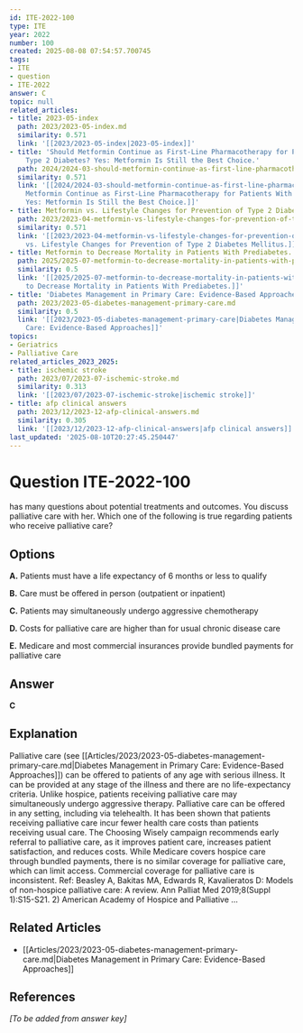 ```yaml
---
id: ITE-2022-100
type: ITE
year: 2022
number: 100
created: 2025-08-08 07:54:57.700745
tags:
- ITE
- question
- ITE-2022
answer: C
topic: null
related_articles:
- title: 2023-05-index
  path: 2023/2023-05-index.md
  similarity: 0.571
  link: '[[2023/2023-05-index|2023-05-index]]'
- title: 'Should Metformin Continue as First-Line Pharmacotherapy for Patients With
    Type 2 Diabetes? Yes: Metformin Is Still the Best Choice.'
  path: 2024/2024-03-should-metformin-continue-as-first-line-pharmacotherapy-for.md
  similarity: 0.571
  link: '[[2024/2024-03-should-metformin-continue-as-first-line-pharmacotherapy-for|Should
    Metformin Continue as First-Line Pharmacotherapy for Patients With Type 2 Diabetes?
    Yes: Metformin Is Still the Best Choice.]]'
- title: Metformin vs. Lifestyle Changes for Prevention of Type 2 Diabetes Mellitus.
  path: 2023/2023-04-metformin-vs-lifestyle-changes-for-prevention-of-type-2-diab.md
  similarity: 0.571
  link: '[[2023/2023-04-metformin-vs-lifestyle-changes-for-prevention-of-type-2-diab|Metformin
    vs. Lifestyle Changes for Prevention of Type 2 Diabetes Mellitus.]]'
- title: Metformin to Decrease Mortality in Patients With Prediabetes.
  path: 2025/2025-07-metformin-to-decrease-mortality-in-patients-with-prediabetes.md
  similarity: 0.5
  link: '[[2025/2025-07-metformin-to-decrease-mortality-in-patients-with-prediabetes|Metformin
    to Decrease Mortality in Patients With Prediabetes.]]'
- title: 'Diabetes Management in Primary Care: Evidence-Based Approaches'
  path: 2023/2023-05-diabetes-management-primary-care.md
  similarity: 0.5
  link: '[[2023/2023-05-diabetes-management-primary-care|Diabetes Management in Primary
    Care: Evidence-Based Approaches]]'
topics:
- Geriatrics
- Palliative Care
related_articles_2023_2025:
- title: ischemic stroke
  path: 2023/07/2023-07-ischemic-stroke.md
  similarity: 0.313
  link: '[[2023/07/2023-07-ischemic-stroke|ischemic stroke]]'
- title: afp clinical answers
  path: 2023/12/2023-12-afp-clinical-answers.md
  similarity: 0.305
  link: '[[2023/12/2023-12-afp-clinical-answers|afp clinical answers]]'
last_updated: '2025-08-10T20:27:45.250447'
---
```


# Question ITE-2022-100

has many questions about potential treatments and outcomes. You discuss palliative care with her. Which one of the following is true regarding patients who receive palliative care?

## Options

**A.** Patients must have a life expectancy of 6 months or less to qualify

**B.** Care must be offered in person (outpatient or inpatient)

**C.** Patients may simultaneously undergo aggressive chemotherapy

**D.** Costs for palliative care are higher than for usual chronic disease care

**E.** Medicare and most commercial insurances provide bundled payments for palliative care

## Answer

**C**

## Explanation

Palliative care (see [[Articles/2023/2023-05-diabetes-management-primary-care.md|Diabetes Management in Primary Care: Evidence-Based Approaches]]) can be offered to patients of any age with serious illness. It can be provided at any stage
of the illness and there are no life-expectancy criteria. Unlike hospice, patients receiving palliative care
may simultaneously undergo aggressive therapy. Palliative care can be offered in any setting, including
via telehealth. It has been shown that patients receiving palliative care incur fewer health care costs than
patients receiving usual care. The Choosing Wisely campaign recommends early referral to palliative care,
as it improves patient care, increases patient satisfaction, and reduces costs. While Medicare covers
hospice care through bundled payments, there is no similar coverage for palliative care, which can limit
access. Commercial coverage for palliative care is inconsistent. 
Ref: Beasley A, Bakitas MA, Edwards R, Kavalieratos D: Models of non-hospice palliative care: A review. Ann Palliat Med
2019;8(Suppl 1):S15-S21. 2) American Academy of Hospice and Palliative ...



## Related Articles

- [[Articles/2023/2023-05-diabetes-management-primary-care.md|Diabetes Management in Primary Care: Evidence-Based Approaches]]

## References

*[To be added from answer key]*
